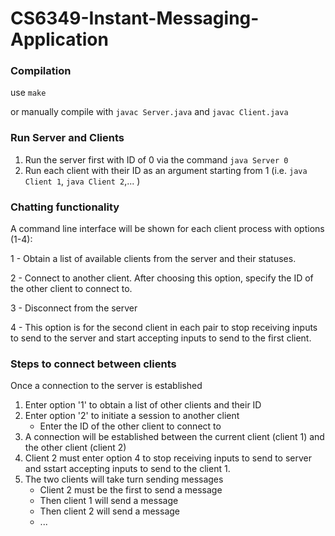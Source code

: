 # CS6349-Instant-Messaging-Application

### Compilation

use ```make```

or manually compile with ```javac Server.java``` and ```javac Client.java```

### Run Server and Clients

1. Run the server first with ID of 0 via the command ```java Server 0```
2. Run each client with their ID as an argument starting from 1 (i.e. ```java Client 1```, ```java Client 2```,... )

### Chatting functionality

A command line interface will be shown for each client process with options (1-4):

1 - Obtain a list of available clients from the server and their statuses.

2 - Connect to another client. After choosing this option, specify the ID of the other client to connect to.

3 - Disconnect from the server

4 - This option is for the second client in each pair to stop receiving inputs to send to the server and start accepting
inputs to send to the first client.

### Steps to connect between clients

Once a connection to the server is established

1. Enter option '1' to obtain a list of other clients and their ID
2. Enter option '2' to initiate a session to another client
    * Enter the ID of the other client to connect to
3. A connection will be established between the current client (client 1) and the other client (client 2)
4. Client 2 must enter option 4 to stop receiving inputs to send to server and sstart accepting inputs to send to the
   client 1.
5. The two clients will take turn sending messages
    * Client 2 must be the first to send a message
    * Then client 1 will send a message
    * Then client 2 will send a message
    * ...